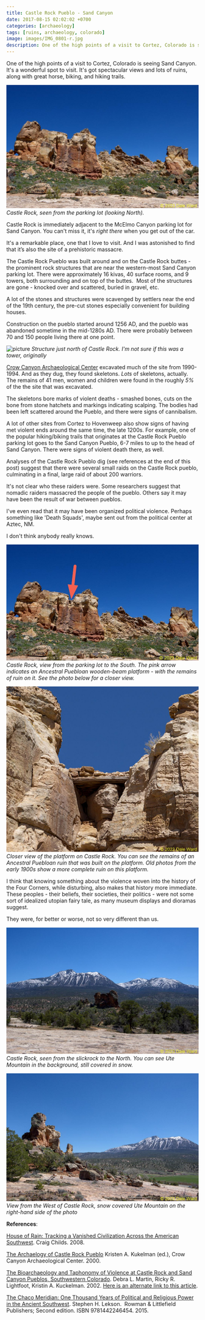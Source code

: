 ```yaml
---
title: Castle Rock Pueblo - Sand Canyon
date: 2017-08-15 02:02:02 +0700
categories: [archaeology]
tags: [ruins, archaeology, colorado]
image: images/IMG_0801-r.jpg
description: One of the high points of a visit to Cortez, Colorado is seeing Sand Canyon. It’s a wonderful spot to visit. It’s got spectacular views and lots of ruins, along with great horse, biking, and hiking trails. Castle Rock is…
---
```


One of the high points of a visit to Cortez, Colorado is seeing Sand Canyon. It's a wonderful spot to visit. It's got spectacular views and lots of ruins, along with great horse, biking, and hiking trails.

![picture](images/IMG_0805-r.jpg)
*Castle Rock, seen from the parking lot (looking North).*

Castle Rock is immediately adjacent to the McElmo Canyon parking lot for Sand Canyon. You can't miss it, it's _right there_ when you get out of the car.

It's a remarkable place, one that I love to visit. And I was astonished to find that it’s also the site of a prehistoric massacre.

The Castle Rock Pueblo was built around and on the Castle Rock buttes - the prominent rock structures that are near the western-most Sand Canyon parking lot. There were approximately 16 kivas, 40 surface rooms, and 9 towers, both surrounding and on top of the buttes.  Most of the structures are gone - knocked over and scattered, buried in gravel, etc.

A lot of the stones and structures were scavenged by settlers near the end of the 19th century, the pre-cut stones especially convenient for building houses.

Construction on the pueblo started around 1256 AD, and the pueblo was abandoned sometime in the mid-1280s AD. There were probably between 70 and 150 people living there at one point.

![picture](https://tightloop.com/blog/wp-content/uploads/2017/08/6CD01B9A-5A8A-4C12-927C-CCFE0491B6BE.jpg?v=1633377212)
*Structure just north of Castle Rock. I'm not sure if this was a tower, originally*

[Crow Canyon Archaeological Center](https://www.crowcanyon.org/) excavated much of the site from 1990-1994. And as they dug, they found skeletons. _Lots_ of skeletons, actually. The remains of 41 men, women and children were found in the roughly _5%_ of the the site that was excavated.

The skeletons bore marks of violent deaths - smashed bones, cuts on the bone from stone hatchets and markings indicating scalping. The bodies had been left scattered around the Pueblo, and there were signs of cannibalism.

A lot of other sites from Cortez to Hovenweep also show signs of having met violent ends around the same time, the late 1200s. For example, one of the popular hiking/biking trails that originates at the Castle Rock Pueblo parking lot goes to the Sand Canyon Pueblo, 6-7 miles to up to the head of Sand Canyon. There were signs of violent death there, as well.

Analyses of the Castle Rock Pueblo dig (see references at the end of this post) suggest that there were several small raids on the Castle Rock pueblo, culminating in a final, large raid of about 200 warriors.

It's not clear who these raiders were. Some researchers suggest that nomadic raiders massacred the people of the pueblo. Others say it may have been the result of war between pueblos.

I've even read that it may have been organized political violence. Perhaps something like 'Death Squads', maybe sent out from the political center at Aztec, NM.

I don't think anybody really knows.

![picture](images/IMG_0805-r-arrow.jpg)
*Castle Rock, view from the parking lot to the South. The pink arrow indicates an Ancestral Puebloan wooden-beam platform - with the remains of ruin on it. See the photo below for a closer view.*

![picture](images/IMG_0804-r.jpg)
*Closer view of the platform on Castle Rock. You can see the remains of an Ancestral Puebloan ruin that was built on the platform. Old photos from the early 1900s show a more complete ruin on this platform.*

I think that knowing something about the violence woven into the history of the Four Corners, while disturbing, also makes that history more immediate. These peoples - their beliefs, their societies, their politics - were not some sort of idealized utopian fairy tale, as many museum displays and dioramas suggest.

They were, for better or worse, not so very different than us.

![picture](images/IMG_0794-r.jpg)
*Castle Rock, seen from the slickrock to the North. You can see Ute Mountain in the background, still covered in snow.*

![picture](images/IMG_0801-r.jpg)
*View from the West of Castle Rock, snow covered Ute Mountain on the right-hand side of the photo*

**References**:

[House of Rain: Tracking a Vanished Civilization Across the American Southwest](https://www.amazon.com/House-Rain-Tracking-Civilization-Southwest/dp/0316067547/ref=asap_bc?ie=UTF8). Craig Childs. 2008.

[The Archaelogy of Castle Rock Pueblo](https://www.crowcanyon.org/researchreports/castlerock/text/crpw_introduction.asp) Kristen A. Kukelman (ed.), Crow Canyon Archaeological Center. 2000.

[The Bioarchaeology and Taphonomy of Violence at Castle Rock and Sand Canyon Pueblos, Southwestern Colorado](https://www.academicroom.com/article/bioarchaeology-and-taphonomy-violence-castle-rock-and-sand-canyon-pueblos-southwestern-colorado). Debra L. Martin, Ricky R. Lightfoot, Kristin A. Kuckelman. 2002. [Here is an alternate link to this article](https://www.academia.edu/6541615/The_Bioarchaeology_and_Taphonomy_of_Violence_at_Castle_Rock_and_Sand_Canyon_Pueblos_Southwestern_Colorado).

[The Chaco Meridian: One Thousand Years of Political and Religious Power in the Ancient Southwest](https://www.amazon.com/Chaco-Meridian-Political-Religious-Southwest/dp/1442246456). Stephen H. Lekson.  Rowman & Littlefield Publishers; Second edition. ISBN 9781442246454. 2015.
